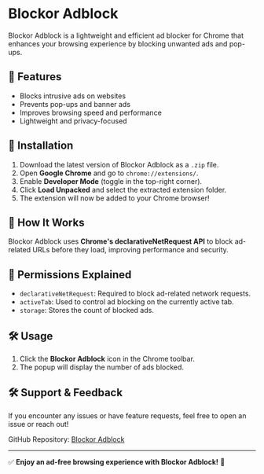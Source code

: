 # Blockor Adblock

Blockor Adblock is a lightweight and efficient ad blocker for Chrome that enhances your browsing experience by blocking unwanted ads and pop-ups.

## 🚀 Features
- Blocks intrusive ads on websites
- Prevents pop-ups and banner ads
- Improves browsing speed and performance
- Lightweight and privacy-focused

## 📌 Installation
1. Download the latest version of Blockor Adblock as a `.zip` file.
2. Open **Google Chrome** and go to `chrome://extensions/`.
3. Enable **Developer Mode** (toggle in the top-right corner).
4. Click **Load Unpacked** and select the extracted extension folder.
5. The extension will now be added to your Chrome browser!

## 🔧 How It Works
Blockor Adblock uses **Chrome's declarativeNetRequest API** to block ad-related URLs before they load, improving performance and security.

## 📄 Permissions Explained
- `declarativeNetRequest`: Required to block ad-related network requests.
- `activeTab`: Used to control ad blocking on the currently active tab.
- `storage`: Stores the count of blocked ads.

## 🛠 Usage
1. Click the **Blockor Adblock** icon in the Chrome toolbar.
2. The popup will display the number of ads blocked.

## 🛠 Support & Feedback
If you encounter any issues or have feature requests, feel free to open an issue or reach out!

GitHub Repository: [Blockor Adblock](https://github.com/muktadiur/adblock)

---
✅ **Enjoy an ad-free browsing experience with Blockor Adblock!** 🚀
